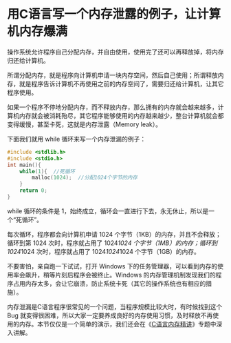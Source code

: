 # 用C语言写一个内存泄露的例子，让计算机内存爆满

操作系统允许程序自己分配内存，并自由使用，使用完了还可以再释放掉，将内存归还给计算机。

所谓分配内存，就是程序向计算机申请一块内存空间，然后自己使用；所谓释放内存，就是程序告诉计算机不再使用之前的内存空间了，需要归还给计算机，让其它程序使用。

如果一个程序不停地分配内存，而不释放内存，那么拥有的内存就会越来越多，计算机内存就会被消耗殆尽，其它程序能够使用的内存越来越少，整台计算机就会都变得缓慢，甚至卡死，这就是内存泄露（Memory leak）。

下面我们就用 while 循环来写一个内存泄漏的例子：

```c
#include <stdlib.h>
#include <stdio.h>
int main(){
    while(1){  //死循环
        malloc(1024);  //分配1024个字节的内存
    }
    return 0;
}
```

while 循环的条件是 1，始终成立，循环会一直进行下去，永无休止，所以是一个“死循环”。

每次循环，程序都会向计算机申请 1024 个字节（1KB）的内存，并且不会释放；循环到第 1024 次时，程序就占用了 1024*1024 个字节（1MB）的内存；循环到 1024*1024 次时，程序就占用了 1024*1024*1024 个字节（1GB）的内存。

不要害怕，亲自跑一下试试，打开 Windows 下的任务管理器，可以看到内存的使用率会飙升，稍等片刻后程序会被终止。Windows 的内存管理机制发现我们的程序占用内存太多，会让它崩溃，防止系统卡死（其它的操作系统也有相应的措施）。

内存泄漏是C语言程序很常见的一个问题，当程序规模比较大时，有时候找到这个 Bug 就变得很困难，所以大家一定要养成良好的内存使用习惯，及时释放不再使用的内存。本节仅仅是一个简单的演示，我们还会在《[C语言内存精讲](http://c.biancheng.net/c/140/)》专题中深入讲解。